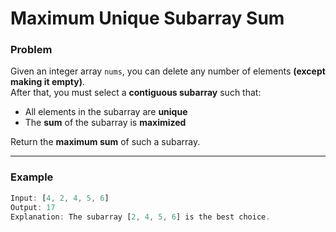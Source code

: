 # Maximum Unique Subarray Sum

### Problem

Given an integer array `nums`, you can delete any number of elements **(except making it empty)**.  
After that, you must select a **contiguous subarray** such that:

- All elements in the subarray are **unique**
- The **sum** of the subarray is **maximized**

Return the **maximum sum** of such a subarray.

---

### Example

```js
Input: [4, 2, 4, 5, 6]
Output: 17
Explanation: The subarray [2, 4, 5, 6] is the best choice.
```

